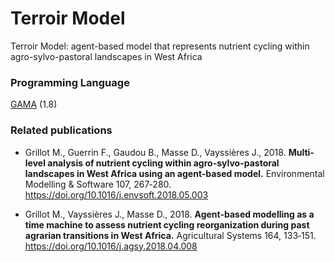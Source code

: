 # Terroir Model
Terroir Model: agent-based model that represents nutrient cycling within agro-sylvo-pastoral landscapes in West Africa 


### Programming Language
[GAMA](https://gama-platform.github.io/) (1.8) 

### Related publications
* Grillot M., Guerrin F., Gaudou B., Masse D., Vayssières J., 2018. **Multi-level analysis of nutrient cycling within agro-sylvo-pastoral landscapes in West Africa using an agent-based model.** Environmental Modelling & Software 107, 267‑280. https://doi.org/10.1016/j.envsoft.2018.05.003

* Grillot M., Vayssières J., Masse D., 2018. **Agent-based modelling as a time machine to assess nutrient cycling reorganization during past agrarian transitions in West Africa.** Agricultural Systems 164, 133‑151. https://doi.org/10.1016/j.agsy.2018.04.008
